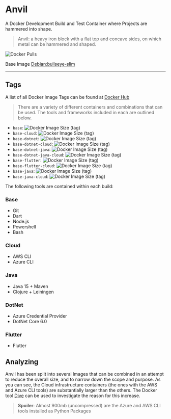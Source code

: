 # Anvil

A Docker Development Build and Test Container where Projects are hammered into shape.

> Anvil: a heavy iron block with a flat top and concave sides, on which metal can be hammered and shaped.

![Docker Pulls](https://img.shields.io/docker/pulls/axrs/anvil?style=for-the-badge)

Base Image [Debian:bullseye-slim](https://hub.docker.com/_/debian)

***

## Tags

A list of all Docker Image Tags can be found at [Docker Hub](https://hub.docker.com/repository/docker/axrs/anvil/tags?page=1\&ordering=-name)

> There are a variety of different containers and combinations that can be used. The tools and frameworks included in
> each are outlined below.

* `base`: ![Docker Image Size (tag)](https://img.shields.io/docker/image-size/axrs/anvil/base)
* `base-cloud`: ![Docker Image Size (tag)](https://img.shields.io/docker/image-size/axrs/anvil/base-cloud)
* `base-dotnet`: ![Docker Image Size (tag)](https://img.shields.io/docker/image-size/axrs/anvil/base-dotnet)
* `base-dotnet-cloud`: ![Docker Image Size (tag)](https://img.shields.io/docker/image-size/axrs/anvil/base-dotnet-cloud)
* `base-dotnet-java`: ![Docker Image Size (tag)](https://img.shields.io/docker/image-size/axrs/anvil/base-dotnet-java)
* `base-dotnet-java-cloud`: ![Docker Image Size (tag)](https://img.shields.io/docker/image-size/axrs/anvil/base-dotnet-java-cloud)
* `base-flutter`: ![Docker Image Size (tag)](https://img.shields.io/docker/image-size/axrs/anvil/base-flutter)
* `base-flutter-cloud`: ![Docker Image Size (tag)](https://img.shields.io/docker/image-size/axrs/anvil/base-flutter-cloud)
* `base-java`: ![Docker Image Size (tag)](https://img.shields.io/docker/image-size/axrs/anvil/base-java)
* `base-java-cloud`: ![Docker Image Size (tag)](https://img.shields.io/docker/image-size/axrs/anvil/base-java-cloud)

The following tools are contained within each build:

### Base

* Git
* Dart
* Node.js
* Powershell
* Bash

### Cloud

* AWS CLI
* Azure CLI

### Java

* Java 15 + Maven
* Clojure + Leiningen

### DotNet

* Azure Credential Provider
* DotNet Core 6.0

### Flutter

* Flutter

## Analyzing

Anvil has been split into several Images that can be combined in an attempt to reduce the overall size, and to narrow
down the scope and purpose. As you can see, the Cloud infrastructure containers (the ones with the AWS and Azure CLI
tools) are substantially larger than the others. The Docker tool [Dive](https://github.com/wagoodman/dive) can be used
to investigate the reason for this increase.

> **Spoiler**: Almost 900mb (uncompressed) are the Azure and AWS CLI tools installed as Python Packages
